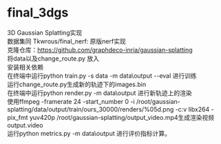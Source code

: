 # final_3dgs
3D Gaussian Splatting实现\
数据集同 Tkwrous/final_nerf: 原版nerf实现 \
克隆仓库：https://github.com/graphdeco-inria/gaussian-splatting \
将data以及change_route.py 放入\
安装相关依赖\
在终端中运行python train.py -s data -m data\output --eval  进行训练\
运行change_route.py生成新的轨迹下的images.bin\
在终端中运行python render.py -m data\output 进行新轨迹上的渲染\
使用ffmpeg -framerate 24 -start_number 0 -i /root/gaussian-splatting/data/output/train/ours_30000/renders/%05d.png -c:v libx264 -pix_fmt yuv420p /root/gaussian-splatting/output_video.mp4生成渲染视频output.video\
运行python metrics.py -m data\output 进行评价指标计算。
